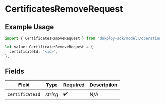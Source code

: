 # CertificatesRemoveRequest

## Example Usage

```typescript
import { CertificatesRemoveRequest } from "dokploy-sdk/models/operations";

let value: CertificatesRemoveRequest = {
  certificateId: "<id>",
};
```

## Fields

| Field              | Type               | Required           | Description        |
| ------------------ | ------------------ | ------------------ | ------------------ |
| `certificateId`    | *string*           | :heavy_check_mark: | N/A                |
